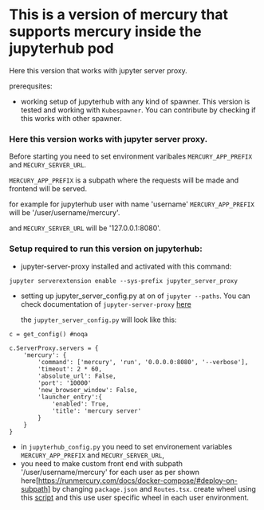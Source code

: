 # This is a version of mercury that supports mercury inside the jupyterhub pod
Here this version that works with jupyter server proxy.

prerequsites:
- working setup of jupyterhub with any kind of spawner. This version is tested and working with `Kubespawner`. You can contribute by checking if this works with other spawner.

### Here this version works with jupyter server proxy.

Before starting you need to set environment varibales `MERCURY_APP_PREFIX` and `MECURY_SERVER_URL`. 

`MERCURY_APP_PREFIX` is a subpath where the requests will be made and frontend will be served.

for example for jupyterhub user with name  'username' `MERCURY_APP_PREFIX` will be '/user/username/mercury'.

and `MECURY_SERVER_URL` will be '127.0.0.1:8080'.


### Setup required to run this version on jupyterhub:
- jupyter-server-proxy installed and activated with this command:
```
jupyter serverextension enable --sys-prefix jupyter_server_proxy
```
- setting up jupyter_server_config.py at on of `jupyter --paths`. You can check documentation of `jupyter-server-proxy` [here](https://jupyter-server-proxy.readthedocs.io/en/latest/)  

    the `jupyter_server_config.py` will look like this:
```
c = get_config() #noqa

c.ServerProxy.servers = {
    'mercury': {
        'command': ['mercury', 'run', '0.0.0.0:8080', '--verbose'],
        'timeout': 2 * 60,
        'absolute_url': False,
        'port': '10000'
        'new_browser_window': False,
        'launcher_entry':{
            'enabled': True,
            'title': 'mercury server'
        }
    }
}
```

- in `jupyterhub_config.py` you need to set environement variables `MERCURY_APP_PREFIX` and `MECURY_SERVER_URL`,
- you need to make custom front end with subpath '/user/username/mercury' for each user as per shown here[https://runmercury.com/docs/docker-compose/#deploy-on-subpath] by changing `package.json` and `Routes.tsx`. create wheel using this [script](scripts/build_wheel_custom_frontend.sh) and this use user specific wheel in each user environment.
